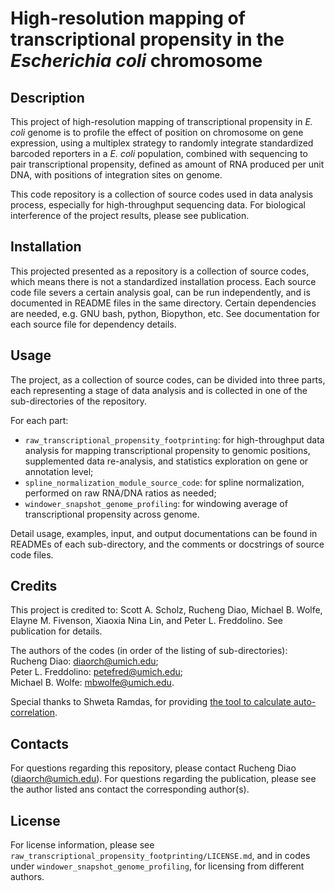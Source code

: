 # High-resolution mapping of transcriptional propensity in the *Escherichia coli* chromosome

## Description  

This project of high-resolution mapping of transcriptional propensity in *E. coli* genome is to profile the effect of position on chromosome on gene expression, using a multiplex strategy to randomly integrate standardized barcoded reporters in a *E. coli* population, combined with sequencing to pair transcriptional propensity, defined as amount of RNA produced per unit DNA, with positions of integration sites on genome.  

This code repository is a collection of source codes used in data analysis process, especially for high-throughput sequencing data. For biological interference of the project results, please see publication.  

## Installation

This projected presented as a repository is a collection of source codes, which means there is not a standardized installation process. Each source code file severs a certain analysis goal, can be run independently, and is documented in README files in the same directory. Certain dependencies are needed, e.g. GNU bash, python, Biopython, etc. See documentation for each source file for dependency details.  

## Usage  

The project, as a collection of source codes, can be divided into three parts, each representing a stage of data analysis and is collected in one of the sub-directories of the repository.  

For each part:
 + `raw_transcriptional_propensity_footprinting`: for high-throughput data analysis for mapping transcriptional propensity to genomic positions, supplemented data re-analysis, and statistics exploration on gene or annotation level;  
 + `spline_normalization_module_source_code`: for spline normalization, performed on raw RNA/DNA ratios as needed;  
 + `windower_snapshot_genome_profiling`: for windowing average of transcriptional propensity across genome.  

Detail usage, examples, input, and output documentations can be found in READMEs of each sub-directory, and the comments or docstrings of source code files.  

## Credits  

This project is credited to: Scott A. Scholz, Rucheng Diao, Michael B. Wolfe, Elayne M. Fivenson, Xiaoxia Nina Lin, and Peter L. Freddolino. See publication for details.  

The authors of the codes (in order of the listing of sub-directories):  
Rucheng Diao: diaorch@umich.edu;   
Peter L. Freddolino: petefred@umich.edu;  
Michael B. Wolfe: mbwolfe@umich.edu.  

Special thanks to Shweta Ramdas, for providing [the tool to calculate auto-correlation](https://github.com/shwetaramdas/autocorrelation).  
## Contacts

For questions regarding this repository, please contact Rucheng Diao (diaorch@umich.edu). For questions regarding the publication, please see the author listed ans contact the corresponding author(s).  

## License  

For license information, please see `raw_transcriptional_propensity_footprinting/LICENSE.md`, and in codes under `windower_snapshot_genome_profiling`, for licensing from different authors.
